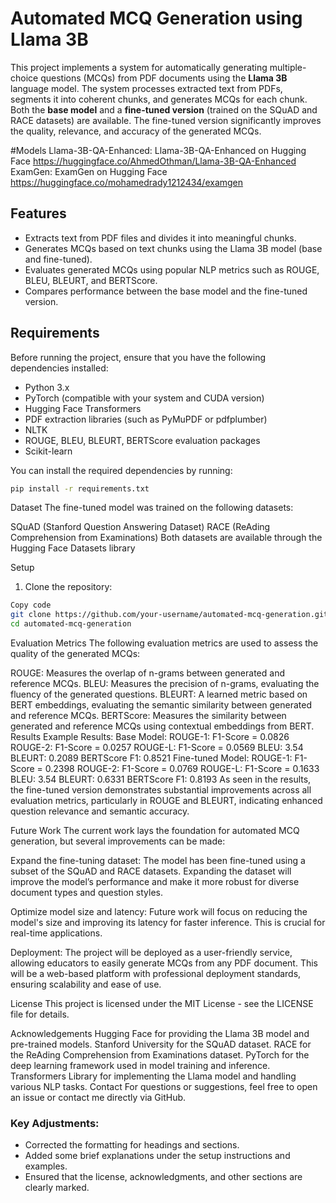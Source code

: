 # Automated MCQ Generation using Llama 3B

This project implements a system for automatically generating multiple-choice questions (MCQs) from PDF documents using the **Llama 3B** language model. The system processes extracted text from PDFs, segments it into coherent chunks, and generates MCQs for each chunk. Both the **base model** and a **fine-tuned version** (trained on the SQuAD and RACE datasets) are available. The fine-tuned version significantly improves the quality, relevance, and accuracy of the generated MCQs.

#Models
Llama-3B-QA-Enhanced: Llama-3B-QA-Enhanced on Hugging Face  https://huggingface.co/AhmedOthman/Llama-3B-QA-Enhanced
ExamGen: ExamGen on Hugging Face   https://huggingface.co/mohamedrady1212434/examgen
## Features

- Extracts text from PDF files and divides it into meaningful chunks.
- Generates MCQs based on text chunks using the Llama 3B model (base and fine-tuned).
- Evaluates generated MCQs using popular NLP metrics such as ROUGE, BLEU, BLEURT, and BERTScore.
- Compares performance between the base model and the fine-tuned version.

## Requirements

Before running the project, ensure that you have the following dependencies installed:

- Python 3.x
- PyTorch (compatible with your system and CUDA version)
- Hugging Face Transformers
- PDF extraction libraries (such as PyMuPDF or pdfplumber)
- NLTK
- ROUGE, BLEU, BLEURT, BERTScore evaluation packages
- Scikit-learn

You can install the required dependencies by running:

```bash
pip install -r requirements.txt
```
Dataset
The fine-tuned model was trained on the following datasets:

SQuAD (Stanford Question Answering Dataset)
RACE (ReAding Comprehension from Examinations)
Both datasets are available through the Hugging Face Datasets library

Setup
1. Clone the repository:
```bash
Copy code
git clone https://github.com/your-username/automated-mcq-generation.git
cd automated-mcq-generation
```
Evaluation Metrics
The following evaluation metrics are used to assess the quality of the generated MCQs:

ROUGE: Measures the overlap of n-grams between generated and reference MCQs.
BLEU: Measures the precision of n-grams, evaluating the fluency of the generated questions.
BLEURT: A learned metric based on BERT embeddings, evaluating the semantic similarity between generated and reference MCQs.
BERTScore: Measures the similarity between generated and reference MCQs using contextual embeddings from BERT.
Results
Example Results:
Base Model:
ROUGE-1: F1-Score = 0.0826
ROUGE-2: F1-Score = 0.0257
ROUGE-L: F1-Score = 0.0569
BLEU: 3.54
BLEURT: 0.2089
BERTScore F1: 0.8521
Fine-tuned Model:
ROUGE-1: F1-Score = 0.2398
ROUGE-2: F1-Score = 0.0769
ROUGE-L: F1-Score = 0.1633
BLEU: 3.54
BLEURT: 0.6331
BERTScore F1: 0.8193
As seen in the results, the fine-tuned version demonstrates substantial improvements across all evaluation metrics, particularly in ROUGE and BLEURT, indicating enhanced question relevance and semantic accuracy.

Future Work
The current work lays the foundation for automated MCQ generation, but several improvements can be made:

Expand the fine-tuning dataset: The model has been fine-tuned using a subset of the SQuAD and RACE datasets. Expanding the dataset will improve the model’s performance and make it more robust for diverse document types and question styles.

Optimize model size and latency: Future work will focus on reducing the model's size and improving its latency for faster inference. This is crucial for real-time applications.

Deployment: The project will be deployed as a user-friendly service, allowing educators to easily generate MCQs from any PDF document. This will be a web-based platform with professional deployment standards, ensuring scalability and ease of use.

License
This project is licensed under the MIT License - see the LICENSE file for details.

Acknowledgements
Hugging Face for providing the Llama 3B model and pre-trained models.
Stanford University for the SQuAD dataset.
RACE for the ReAding Comprehension from Examinations dataset.
PyTorch for the deep learning framework used in model training and inference.
Transformers Library for implementing the Llama model and handling various NLP tasks.
Contact
For questions or suggestions, feel free to open an issue or contact me directly via GitHub.

### Key Adjustments:

- Corrected the formatting for headings and sections.
- Added some brief explanations under the setup instructions and examples.
- Ensured that the license, acknowledgments, and other sections are clearly marked.

